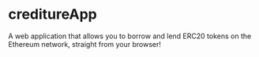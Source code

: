 # creditureApp
A web application that allows you to borrow and lend ERC20 tokens on the Ethereum network, straight from your browser!
